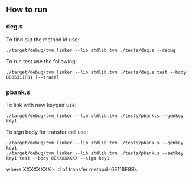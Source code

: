 ## How to run

### deg.s

To find out the method id use:

	./target/debug/tvm_linker --lib stdlib.tvm ./tests/deg.s --debug

To run test use the following:
	
	./target/debug/tvm_linker --lib stdlib.tvm ./tests/deg.s test --body 0085311F81 [--trace]

### pbank.s

To link with new keypair use:

	./target/debug/tvm_linker --lib stdlib.tvm ./tests/pbank.s --genkey key1

To sign body for transfer call use:

	./target/debug/tvm_linker --lib stdlib.tvm ./tests/pbank.s --genkey key1
	./target/debug/tvm_linker --lib stdlib.tvm ./tests/pbank.s --setkey key1 test --body 00XXXXXXXX --sign key1

where XXXXXXXX - id of transfer method (6E118F89).
